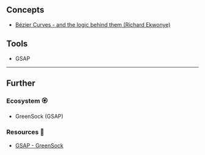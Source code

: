 ## Concepts

- [Bézier Curves - and the logic behind them (Richard Ekwonye)](https://blog.richardekwonye.com/bezier-curves)
## Tools

- GSAP


---
## Further
### Ecosystem 🏵

- GreenSock (GSAP)
### Resources 🧩

- [GSAP - GreenSock](https://greensock.com/gsap/)